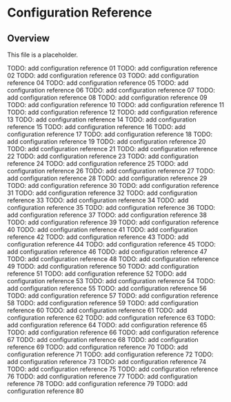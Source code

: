 # Configuration Reference

## Overview

This file is a placeholder.

TODO: add configuration reference
01 TODO: add configuration reference
02 TODO: add configuration reference
03 TODO: add configuration reference
04 TODO: add configuration reference
05 TODO: add configuration reference
06 TODO: add
configuration reference
07 TODO: add configuration reference
08 TODO: add configuration reference
09 TODO: add configuration reference
10 TODO: add configuration reference
11 TODO: add configuration reference
12 TODO: add configuration
reference
13 TODO: add configuration reference
14 TODO: add configuration reference
15 TODO: add configuration reference
16 TODO: add configuration reference
17 TODO: add configuration reference
18 TODO: add configuration reference
19 TODO:
add configuration reference
20 TODO: add configuration reference
21 TODO: add configuration reference
22 TODO: add configuration reference
23 TODO: add configuration reference
24 TODO: add configuration reference
25 TODO: add configuration
reference
26 TODO: add configuration reference
27 TODO: add configuration reference
28 TODO: add configuration reference
29 TODO: add configuration reference
30 TODO: add configuration reference
31 TODO: add configuration reference
32 TODO:
add configuration reference
33 TODO: add configuration reference
34 TODO: add configuration reference
35 TODO: add configuration reference
36 TODO: add configuration reference
37 TODO: add configuration reference
38 TODO: add configuration
reference
39 TODO: add configuration reference
40 TODO: add configuration reference
41 TODO: add configuration reference
42 TODO: add configuration reference
43 TODO: add configuration reference
44 TODO: add configuration reference
45 TODO:
add configuration reference
46 TODO: add configuration reference
47 TODO: add configuration reference
48 TODO: add configuration reference
49 TODO: add configuration reference
50 TODO: add configuration reference
51 TODO: add configuration
reference
52 TODO: add configuration reference
53 TODO: add configuration reference
54 TODO: add configuration reference
55 TODO: add configuration reference
56 TODO: add configuration reference
57 TODO: add configuration reference
58 TODO:
add configuration reference
59 TODO: add configuration reference
60 TODO: add configuration reference
61 TODO: add configuration reference
62 TODO: add configuration reference
63 TODO: add configuration reference
64 TODO: add configuration
reference
65 TODO: add configuration reference
66 TODO: add configuration reference
67 TODO: add configuration reference
68 TODO: add configuration reference
69 TODO: add configuration reference
70 TODO: add configuration reference
71 TODO:
add configuration reference
72 TODO: add configuration reference
73 TODO: add configuration reference
74 TODO: add configuration reference
75 TODO: add configuration reference
76 TODO: add configuration reference
77 TODO: add configuration
reference
78 TODO: add configuration reference
79 TODO: add configuration reference 80
